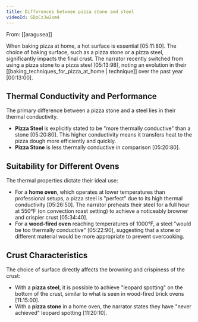 ```yaml
---
title: Differences between pizza stone and steel
videoId: SDpCzJw2xm4
---
```


From: [[aragusea]] <br/> 

When baking pizza at home, a hot surface is essential <a class="yt-timestamp" data-t="05:11:80">[05:11:80]</a>. The choice of baking surface, such as a pizza stone or a pizza steel, significantly impacts the final crust. The narrator recently switched from using a pizza stone to a pizza steel <a class="yt-timestamp" data-t="05:13:98">[05:13:98]</a>, noting an evolution in their [[baking_techniques_for_pizza_at_home | technique]] over the past year <a class="yt-timestamp" data-t="00:13:00">[00:13:00]</a>.

## Thermal Conductivity and Performance

The primary difference between a pizza stone and a steel lies in their thermal conductivity.
*   **Pizza Steel** is explicitly stated to be "more thermally conductive" than a stone <a class="yt-timestamp" data-t="05:20:80">[05:20:80]</a>. This higher conductivity means it transfers heat to the pizza dough more efficiently and quickly.
*   **Pizza Stone** is less thermally conductive in comparison <a class="yt-timestamp" data-t="05:20:80">[05:20:80]</a>.

## Suitability for Different Ovens

The thermal properties dictate their ideal use:
*   For a **home oven**, which operates at lower temperatures than professional setups, a pizza steel is "perfect" due to its high thermal conductivity <a class="yt-timestamp" data-t="05:26:50">[05:26:50]</a>. The narrator preheats their steel for a full hour at 550°F (on convection roast setting) to achieve a noticeably browner and crispier crust <a class="yt-timestamp" data-t="05:34:40">[05:34:40]</a>.
*   For a **wood-fired oven** reaching temperatures of 1000°F, a steel "would be too thermally conductive" <a class="yt-timestamp" data-t="05:22:90">[05:22:90]</a>, suggesting that a stone or different material would be more appropriate to prevent overcooking.

## Crust Characteristics

The choice of surface directly affects the browning and crispiness of the crust:
*   With a **pizza steel**, it is possible to achieve "leopard spotting" on the bottom of the crust, similar to what is seen in wood-fired brick ovens <a class="yt-timestamp" data-t="11:15:00">[11:15:00]</a>.
*   With a **pizza stone** in a home oven, the narrator states they have "never achieved" leopard spotting <a class="yt-timestamp" data-t="11:20:10">[11:20:10]</a>.
